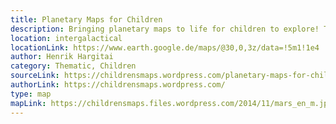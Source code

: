 ```yaml
---
title: Planetary Maps for Children
description: Bringing planetary maps to life for children to explore! These lovely maps with an attention to detail incorporate scientific names and information as well as historical facts to be easy understood by children. 
location: intergalactical
locationLink: https://www.earth.google.de/maps/@30,0,3z/data=!5m1!1e4
author: Henrik Hargitai
category: Thematic, Children
sourceLink: https://childrensmaps.wordpress.com/planetary-maps-for-children/
authorLink: https://childrensmaps.wordpress.com/
type: map
mapLink: https://childrensmaps.files.wordpress.com/2014/11/mars_en_m.jpg
---
```


